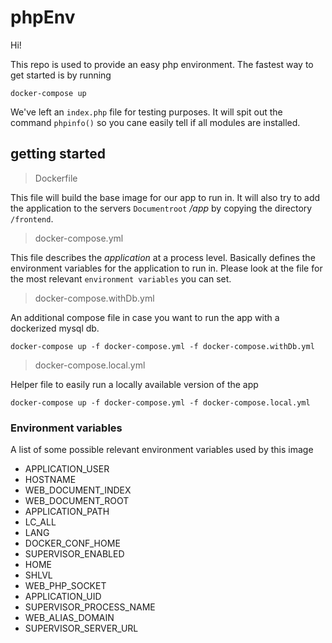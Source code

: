 # phpEnv

Hi!

This repo is used to provide an easy php environment. The fastest way to get started is by running

`docker-compose up`

We've left an `index.php` file for testing purposes. It will spit out the command `phpinfo()` so you cane easily tell if all modules are installed.

## getting started

>Dockerfile

This file will build the base image for our app to run in. It will also try to add the application to the servers `Documentroot` _/app_ by copying the directory `/frontend`.

> docker-compose.yml

This file describes the _application_ at a process level. Basically defines the environment variables for the application to run in.
Please look at the file for the most relevant `environment variables` you can set.

> docker-compose.withDb.yml

An additional compose file in case you want to run the app with a dockerized mysql db.

`docker-compose up -f docker-compose.yml -f docker-compose.withDb.yml`

> docker-compose.local.yml

Helper file to easily run a locally available version of the app

`docker-compose up -f docker-compose.yml -f docker-compose.local.yml`

### Environment variables

A list of some possible relevant environment variables used by this image

- APPLICATION_USER
- HOSTNAME
- WEB_DOCUMENT_INDEX
- WEB_DOCUMENT_ROOT
- APPLICATION_PATH
- LC_ALL
- LANG
- DOCKER_CONF_HOME
- SUPERVISOR_ENABLED
- HOME
- SHLVL
- WEB_PHP_SOCKET
- APPLICATION_UID
- SUPERVISOR_PROCESS_NAME
- WEB_ALIAS_DOMAIN
- SUPERVISOR_SERVER_URL 
